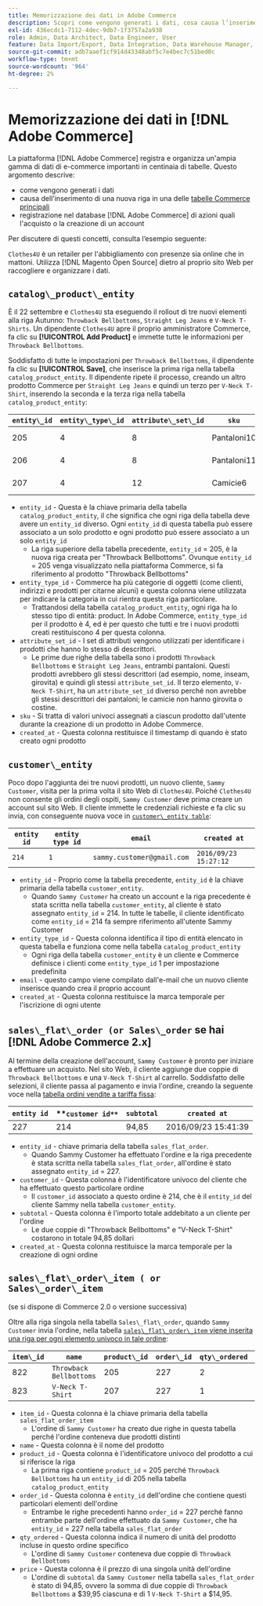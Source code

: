 ```yaml
---
title: Memorizzazione dei dati in Adobe Commerce
description: Scopri come vengono generati i dati, cosa causa l’inserimento di una nuova riga e come vengono registrate le azioni nel database di Adobe Commerce.
exl-id: 436ecdc1-7112-4dec-9db7-1f3757a2a938
role: Admin, Data Architect, Data Engineer, User
feature: Data Import/Export, Data Integration, Data Warehouse Manager, Commerce Tables
source-git-commit: adb7aaef1cf914d43348abf5c7e4bec7c51bed0c
workflow-type: tm+mt
source-wordcount: '964'
ht-degree: 2%

---
```


# Memorizzazione dei dati in [!DNL Adobe Commerce]

La piattaforma [!DNL Adobe Commerce] registra e organizza un&#39;ampia gamma di dati di e-commerce importanti in centinaia di tabelle. Questo argomento descrive:

* come vengono generati i dati
* causa dell&#39;inserimento di una nuova riga in una delle [tabelle Commerce principali](../data-warehouse-mgr/common-mage-tables.md)
* registrazione nel database [!DNL Adobe Commerce] di azioni quali l&#39;acquisto o la creazione di un account

Per discutere di questi concetti, consulta l’esempio seguente:

`Clothes4U` è un retailer per l&#39;abbigliamento con presenze sia online che in mattoni. Utilizza [!DNL Magento Open Source] dietro al proprio sito Web per raccogliere e organizzare i dati.

## `catalog\_product\_entity`

È il 22 settembre e `Clothes4U` sta eseguendo il rollout di tre nuovi elementi alla riga Autunno: `Throwback Bellbottoms`, `Straight Leg Jeans` e `V-Neck T-Shirts`. Un dipendente `Clothes4U` apre il proprio amministratore Commerce, fa clic su **[!UICONTROL Add Product]** e immette tutte le informazioni per `Throwback Bellbottoms`.

Soddisfatto di tutte le impostazioni per `Throwback Bellbottoms`, il dipendente fa clic su **[!UICONTROL Save]**, che inserisce la prima riga nella tabella `catalog_product_entity`. Il dipendente ripete il processo, creando un altro prodotto Commerce per `Straight Leg Jeans` e quindi un terzo per `V-Neck T-Shirt`, inserendo la seconda e la terza riga nella tabella `catalog_product_entity`:

| **`entity\_id`** | **`entity\_type\_id`** | **`attribute\_set\_id`** | **`sku`** | **`created\_at`** |
|---|---|---|---|---|
| 205 | 4 | 8 | Pantaloni10 | 2016/09/22 09:15:43 |
| 206 | 4 | 8 | Pantaloni11 | 2016/09/22 09:18:17 |
| 207 | 4 | 12 | Camicie6 | 2016/09/22 09:24:02 |

* `entity_id` - Questa è la chiave primaria della tabella `catalog_product_entity`, il che significa che ogni riga della tabella deve avere un `entity_id` diverso. Ogni `entity_id` di questa tabella può essere associato a un solo prodotto e ogni prodotto può essere associato a un solo `entity_id`
   * La riga superiore della tabella precedente, `entity_id` = 205, è la nuova riga creata per &quot;Throwback Bellbottoms&quot;. Ovunque `entity_id` = 205 venga visualizzato nella piattaforma Commerce, si fa riferimento al prodotto &quot;Throwback Bellbottoms&quot;
* `entity_type_id` - Commerce ha più categorie di oggetti (come clienti, indirizzi e prodotti per citarne alcuni) e questa colonna viene utilizzata per indicare la categoria in cui rientra questa riga particolare.
   * Trattandosi della tabella `catalog_product_entity`, ogni riga ha lo stesso tipo di entità: product. In Adobe Commerce, `entity_type_id` per il prodotto è 4, ed è per questo che tutti e tre i nuovi prodotti creati restituiscono 4 per questa colonna.
* `attribute_set_id` - I set di attributi vengono utilizzati per identificare i prodotti che hanno lo stesso di descrittori.
   * Le prime due righe della tabella sono i prodotti `Throwback Bellbottoms` e `Straight Leg Jeans`, entrambi pantaloni. Questi prodotti avrebbero gli stessi descrittori (ad esempio, nome, inseam, girovita) e quindi gli stessi `attribute_set_id`. Il terzo elemento, `V-Neck T-Shirt`, ha un `attribute_set_id` diverso perché non avrebbe gli stessi descrittori dei pantaloni; le camicie non hanno girovita o costine.
* `sku` - Si tratta di valori univoci assegnati a ciascun prodotto dall&#39;utente durante la creazione di un prodotto in Adobe Commerce.
* `created_at` - Questa colonna restituisce il timestamp di quando è stato creato ogni prodotto

## `customer\_entity`

Poco dopo l&#39;aggiunta dei tre nuovi prodotti, un nuovo cliente, `Sammy Customer`, visita per la prima volta il sito Web di `Clothes4U`. Poiché `Clothes4U` non consente gli ordini degli ospiti, `Sammy Customer` deve prima creare un account sul sito Web. Il cliente immette le credenziali richieste e fa clic su invia, con conseguente nuova voce in [`customer\_entity table`](../data-warehouse-mgr/cust-ent-table.md):

| **`entity id`** | **`entity type id`** | **`email`** | **`created at`** |
|---|---|---|---|
| `214` | `1` | `sammy.customer@gmail.com` | `2016/09/23 15:27:12` |

* `entity_id` - Proprio come la tabella precedente, `entity_id` è la chiave primaria della tabella `customer_entity`.
   * Quando `Sammy Customer` ha creato un account e la riga precedente è stata scritta nella tabella `customer_entity`, al cliente è stato assegnato `entity_id` = 214. In tutte le tabelle, il cliente identificato come `entity_id` = 214 fa sempre riferimento all&#39;utente Sammy Customer
* `entity_type_id` - Questa colonna identifica il tipo di entità elencato in questa tabella e funziona come nella tabella `catalog_product_entity`
   * Ogni riga della tabella `customer_entity` è un cliente e Commerce definisce i clienti come `entity_type_id` 1 per impostazione predefinita
* `email` - questo campo viene compilato dall&#39;e-mail che un nuovo cliente inserisce quando crea il proprio account
* `created_at` - Questa colonna restituisce la marca temporale per l&#39;iscrizione di ogni utente

## `sales\_flat\_order (or Sales\_order` se hai [!DNL Adobe Commerce 2.x]

Al termine della creazione dell&#39;account, `Sammy Customer` è pronto per iniziare a effettuare un acquisto. Nel sito Web, il cliente aggiunge due coppie di `Throwback Bellbottoms` e una `V-Neck T-Shirt` al carrello. Soddisfatto delle selezioni, il cliente passa al pagamento e invia l&#39;ordine, creando la seguente voce nella [tabella ordini vendite a tariffa fissa](../data-warehouse-mgr/sales-flat-order-table.md):

| **`entity id`** | **`customer id**` | **`subtotal`** | **`created at`** |
|---|---|---|---|
| 227 | 214 | 94,85 | 2016/09/23 15:41:39 |

* `entity_id` - chiave primaria della tabella `sales_flat_order`.
   * Quando Sammy Customer ha effettuato l&#39;ordine e la riga precedente è stata scritta nella tabella `sales_flat_order`, all&#39;ordine è stato assegnato `entity_id` = 227.
* `customer_id` - Questa colonna è l&#39;identificatore univoco del cliente che ha effettuato questo particolare ordine
   * Il `customer_id` associato a questo ordine è 214, che è il `entity_id` del cliente Sammy nella tabella `customer_entity`.
* `subtotal` - Questa colonna è l&#39;importo totale addebitato a un cliente per l&#39;ordine
   * Le due coppie di &quot;Throwback Bellbottoms&quot; e &quot;V-Neck T-Shirt&quot; costarono in totale 94,85 dollari
* `created_at` - Questa colonna restituisce la marca temporale per la creazione di ogni ordine

## `sales\_flat\_order\_item ( or Sales\_order\_item`

(se si dispone di Commerce 2.0 o versione successiva)

Oltre alla riga singola nella tabella `Sales\_flat\_order`, quando `Sammy Customer` invia l&#39;ordine, nella tabella [`sales\_flat\_order\_item` viene inserita una riga per ogni elemento univoco in tale ordine](../data-warehouse-mgr/sales-flat-order-item-table.md):

| **`item\_id`** | **`name`** | **`product\_id`** | **`order\_id`** | **`qty\_ordered`** | **`price`** |
|---|---|---|---|---|---|
| 822 | `Throwback Bellbottoms` | 205 | 227 | 2 | 39,95 |
| 823 | `V-Neck T-Shirt` | 207 | 227 | 1 | 14,95 |

* `item_id` - Questa colonna è la chiave primaria della tabella `sales_flat_order_item`
   * L&#39;ordine di `Sammy Customer` ha creato due righe in questa tabella perché l&#39;ordine conteneva due prodotti distinti
* `name` - Questa colonna è il nome del prodotto
* `product_id` - Questa colonna è l&#39;identificatore univoco del prodotto a cui si riferisce la riga
   * La prima riga contiene `product_id` = 205 perché `Throwback Bellbottoms` ha un `entity_id` di 205 nella tabella `catalog_product_entity`
* `order_id` - Questa colonna è `entity_id` dell&#39;ordine che contiene questi particolari elementi dell&#39;ordine
   * Entrambe le righe precedenti hanno `order_id` = 227 perché fanno entrambe parte dell&#39;ordine effettuato da `Sammy Customer`, che ha `entity_id` = 227 nella tabella `sales_flat_order`
* `qty_ordered` - Questa colonna indica il numero di unità del prodotto incluse in questo ordine specifico
   * L&#39;ordine di `Sammy Customer` conteneva due coppie di `Throwback Bellbottoms`
* `price` - Questa colonna è il prezzo di una singola unità dell&#39;ordine
   * L&#39;ordine di `subtotal` da `Sammy Customer` nella tabella `sales_flat_order` è stato di 94,85, ovvero la somma di due coppie di `Throwback Bellbottoms` a $39,95 ciascuna e di 1 `V-Neck T-Shirt` a $14,95.
